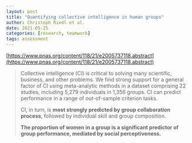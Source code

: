 ```yaml
---
layout: post
title: "Quantifying collective intelligence in human groups"
author: Christoph Riedl et al.
date: 2021-05-25
categories: [research, teamwork]
tags: assessment
---
```


[https://www.pnas.org/content/118/21/e2005737118.abstract](https://www.pnas.org/content/118/21/e2005737118.abstract)

> Collective intelligence (CI) is critical to solving many scientific, business, and other problems. We find strong support for a general factor of CI using meta-analytic methods in a dataset comprising 22 studies, including 5,279 individuals in 1,356 groups. CI can predict performance in a range of out-of-sample criterion tasks. 
>
> CI, in turn, is **most strongly predicted by group collaboration process**, followed by individual skill and group composition. 
>
> **The proportion of women in a group is a significant predictor of group performance, mediated by social perceptiveness.**

